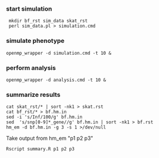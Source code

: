 ### start simulation

```shellscript
 mkdir bf_rst sim_data skat_rst
 perl sim_data.pl > simulation.cmd
``` 
### simulate phenotype

```shellscript
openmp_wrapper -d simulation.cmd -t 10 &
```

### perform analysis

```shellscript
openmp_wrapper -d analysis.cmd -t 10 &
```

### summarize results 

```shellscript
cat skat_rst/* | sort -nk1 > skat.rst
cat bf_rst/* > bf.hm.in
sed -i 's/Inf/100/g' bf.hm.in
sed  's/snp[0-9]*_gene//g' bf.hm.in | sort -nk1 > bf.rst
hm_em -d bf.hm.in -g 3 -s 1 >/dev/null 
```
Take output from hm_em "p1 p2 p3"

```shellscript
Rscript summary.R p1 p2 p3
```

